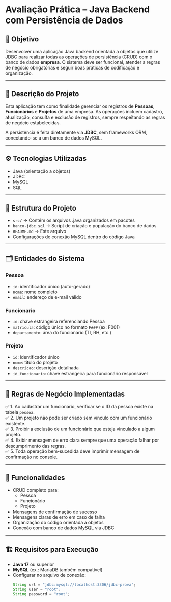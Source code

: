 # Avaliação Prática – Java Backend com Persistência de Dados

## 📌 Objetivo

Desenvolver uma aplicação Java backend orientada a objetos que utilize JDBC para realizar todas as operações de persistência (CRUD) com o banco de dados **empresa**. O sistema deve ser funcional, atender a regras de negócio obrigatórias e seguir boas práticas de codificação e organização.

---

## 📝 Descrição do Projeto

Esta aplicação tem como finalidade gerenciar os registros de **Pessoas**, **Funcionários** e **Projetos** de uma empresa. As operações incluem cadastro, atualização, consulta e exclusão de registros, sempre respeitando as regras de negócio estabelecidas.

A persistência é feita diretamente via **JDBC**, sem frameworks ORM, conectando-se a um banco de dados MySQL.

---

## ⚙️ Tecnologias Utilizadas

- Java (orientação a objetos)
- JDBC
- MySQL
- SQL

---

## 📁 Estrutura do Projeto

- `src/` → Contém os arquivos .java organizados em pacotes
- `banco-jdbc.sql` → Script de criação e população do banco de dados
- `README.md` → Este arquivo
- Configurações de conexão MySQL dentro do código Java

---

## 🗂️ Entidades do Sistema

### Pessoa

- `id`: identificador único (auto-gerado)
- `nome`: nome completo
- `email`: endereço de e-mail válido

### Funcionario

- `id`: chave estrangeira referenciando Pessoa
- `matricula`: código único no formato `F###` (ex: F001)
- `departamento`: área do funcionário (TI, RH, etc.)

### Projeto

- `id`: identificador único
- `nome`: título do projeto
- `descricao`: descrição detalhada
- `id_funcionario`: chave estrangeira para funcionário responsável

---

## 📌 Regras de Negócio Implementadas

✅ 1. Ao cadastrar um funcionário, verificar se o ID da pessoa existe na tabela `pessoa`.  
✅ 2. Um projeto não pode ser criado sem vínculo com um funcionário existente.  
✅ 3. Proibir a exclusão de um funcionário que esteja vinculado a algum projeto.  
✅ 4. Exibir mensagem de erro clara sempre que uma operação falhar por descumprimento das regras.  
✅ 5. Toda operação bem-sucedida deve imprimir mensagem de confirmação no console.  

---

## 🚀 Funcionalidades

- CRUD completo para:
  - Pessoa
  - Funcionário
  - Projeto
- Mensagens de confirmação de sucesso
- Mensagens claras de erro em caso de falha
- Organização do código orientada a objetos
- Conexão com banco de dados MySQL via JDBC

---

## 🏗️ Requisitos para Execução

- **Java 17** ou superior
- **MySQL** (ex.: MariaDB também compatível)
- Configurar no arquivo de conexão:
  ```java
  String url = "jdbc:mysql://localhost:3306/jdbc-prova";
  String user = "root";
  String password = "root";
